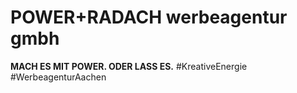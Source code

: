 # POWER+RADACH werbeagentur gmbh
**MACH ES MIT POWER. ODER LASS ES.**
#KreativeEnergie #WerbeagenturAachen
